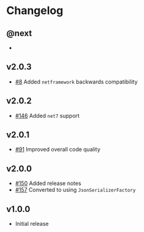 # Changelog

## @next

-

## v2.0.3

- [#8](https://github.com/Marvin-Brouwer/FluentSerializer/issues/8) Added `netframework` backwards compatibility

## v2.0.2

- [#146](https://github.com/Marvin-Brouwer/FluentSerializer/issues/146) Added `net7` support

## v2.0.1

- [#91](https://github.com/Marvin-Brouwer/FluentSerializer/issues/91) Improved overall code quality

## v2.0.0

- [#150](https://github.com/Marvin-Brouwer/FluentSerializer/issues/150) Added release notes
- [#157](https://github.com/Marvin-Brouwer/FluentSerializer/issues/157) Converted to using `JsonSerializerFactory`

## v1.0.0

- Initial release
